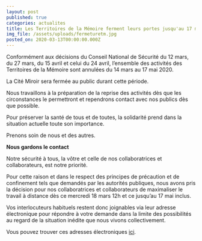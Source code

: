 ```yaml
---
layout: post
published: true
categories: actualites
title: Les Territoires de la Mémoire ferment leurs portes jusqu'au 17 mai !
img_file: /assets/uploads/fermeturetm.jpg
posted_on: 2020-03-13T00:00:00.000Z
---
```

Conformément aux décisions du Conseil National de Sécurité du 12 mars, du 27 mars, du 15 avril et celui du 24 avril, l’ensemble des activités des Territoires de la Mémoire sont annulées du 14 mars au 17 mai 2020.

La Cité Miroir sera fermée au public durant cette période.

Nous travaillons à la préparation de la reprise des activités dès que les circonstances le permettront et rependrons contact avec nos publics dès que possible.

Pour préserver la santé de tous et de toutes, la solidarité prend dans la situation actuelle toute son importance.

Prenons soin de nous et des autres.

**Nous gardons le contact**

Notre sécurité à tous, la vôtre et celle de nos collaboratrices et collaborateurs, est notre priorité.

Pour cette raison et dans le respect des principes de précaution et de confinement tels que demandés par les autorités publiques, nous avons pris la décision pour nos collaboratrices et collaborateurs de maximaliser le travail à distance dès ce mercredi 18 mars 12h et ce jusqu’au 17 mai inclus.

Vos interlocuteurs habituels restent donc joignables via leur adresse électronique pour répondre à votre demande dans la limite des possibilités au regard de la situation inédite que nous vivons collectivement.

Vous pouvez trouver ces adresses électroniques [ici](https://www.territoires-memoire.be/association#permanents).